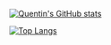 [![Quentin's GitHub stats](https://github-readme-stats.vercel.app/api?username=quentin-tardivon)](https://github.com/anuraghazra/github-readme-stats)

[![Top Langs](https://github-readme-stats.vercel.app/api/top-langs/?username=quentin-tardivon)](https://github.com/anuraghazra/github-readme-stats)
